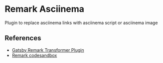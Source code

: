 # Remark Asciinema

Plugin to replace asciinema links with asciinema script or asciinema image

## References

- [Gatsby Remark Transformer Plugin](https://www.gatsbyjs.com/tutorial/remark-plugin-tutorial/#find-and-modify-markdown-nodes)
- [Remark codesandbox](https://github.com/kevin940726/remark-codesandbox/blob/master/packages/remark-codesandbox/src/index.js)
